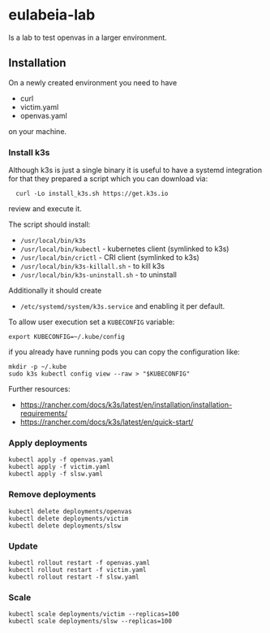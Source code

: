 # eulabeia-lab

Is a lab to test openvas in a larger environment.

## Installation

On a newly created environment you need to have
- curl
- victim.yaml
- openvas.yaml

on your machine.

### Install k3s

Although k3s is just a single binary it is useful to have a systemd integration for that they prepared a script which you can download via:

```
  curl -Lo install_k3s.sh https://get.k3s.io
```

review and execute it.

The script should install:
- `/usr/local/bin/k3s`
- `/usr/local/bin/kubectl` - kubernetes client (symlinked to k3s)
- `/usr/local/bin/crictl` - CRI client (symlinked to k3s)
- `/usr/local/bin/k3s-killall.sh` - to kill k3s
- `/usr/local/bin/k3s-uninstall.sh` - to uninstall

Additionally it should create
- `/etc/systemd/system/k3s.service`
and enabling it per default.

To allow user execution set a `KUBECONFIG` variable:


```
export KUBECONFIG=~/.kube/config
```

if you already have running pods you can copy the configuration like:

```
mkdir -p ~/.kube
sudo k3s kubectl config view --raw > "$KUBECONFIG"
```

Further resources:
- https://rancher.com/docs/k3s/latest/en/installation/installation-requirements/
- https://rancher.com/docs/k3s/latest/en/quick-start/

### Apply deployments

```
kubectl apply -f openvas.yaml
kubectl apply -f victim.yaml
kubectl apply -f slsw.yaml
```

### Remove deployments

```
kubectl delete deployments/openvas
kubectl delete deployments/victim
kubectl delete deployments/slsw
```

### Update

```
kubectl rollout restart -f openvas.yaml
kubectl rollout restart -f victim.yaml
kubectl rollout restart -f slsw.yaml
```

### Scale
```
kubectl scale deployments/victim --replicas=100
kubectl scale deployments/slsw --replicas=100
```
